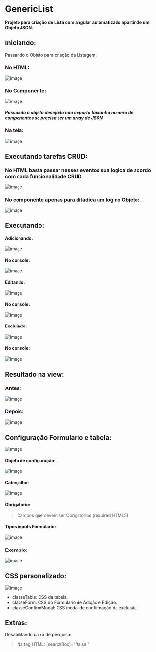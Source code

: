 # GenericList

**Projeto para criação de Lista com angular automatizado apartir de um Objeto JSON.**

## Iniciando:

Passando o Objeto para criação da Listagem:
### No HTML:
![image](https://user-images.githubusercontent.com/71721377/95107337-28c80380-0710-11eb-962c-22a4cd8e5024.png)

### No Componente:
![image](https://user-images.githubusercontent.com/71721377/95107713-aab82c80-0710-11eb-98c0-d77686def608.png)
##### Passando o objeto desejado não importa tamanho numero de componentes so precisa ser um array de JSON

### Na tela:
![image](https://user-images.githubusercontent.com/71721377/95107989-05ea1f00-0711-11eb-9ff6-96372c759dc9.png)

## Executando tarefas CRUD:
### No HTML basta passar nesses eventos sua logica de acordo com cada funcionalidade CRUD
![image](https://user-images.githubusercontent.com/71721377/95108353-932d7380-0711-11eb-861f-47d4e9ffb39c.png)

### No componente apenas para ditadica um log no Objeto:
![image](https://user-images.githubusercontent.com/71721377/95109176-9d9c3d00-0712-11eb-8cff-684e69d42d32.png)

## Executando:
#### Adicionando:
![image](https://user-images.githubusercontent.com/71721377/95109573-24e9b080-0713-11eb-8f65-4882be32038c.png)
#### No console:
![image](https://user-images.githubusercontent.com/71721377/95109752-68dcb580-0713-11eb-8035-28e96f5ff4d9.png)
#### Editando:
![image](https://user-images.githubusercontent.com/71721377/95109957-b0fbd800-0713-11eb-86f4-db06f53efc9c.png)
#### No console:
![image](https://user-images.githubusercontent.com/71721377/95110018-c96bf280-0713-11eb-8022-8208003399d8.png)
#### Excluindo:
![image](https://user-images.githubusercontent.com/71721377/95110168-01733580-0714-11eb-9301-b44fa064b2ea.png)
#### No console:
![image](https://user-images.githubusercontent.com/71721377/95110233-18b22300-0714-11eb-9e02-1a02ae679cae.png)

## Resultado na view:
### Antes:
![image](https://user-images.githubusercontent.com/71721377/95110369-47c89480-0714-11eb-8afe-07bdabdb4486.png)
### Depois:
![image](https://user-images.githubusercontent.com/71721377/95110471-70e92500-0714-11eb-8a72-8282fdb98874.png)
## Configuração Formulario e tabela:
![image](https://user-images.githubusercontent.com/71721377/95111835-75aed880-0716-11eb-80bb-f90d9a348ce8.png)
#### Objeto de configuração:
![image](https://user-images.githubusercontent.com/71721377/95112162-fd94e280-0716-11eb-8fd4-a9be5bd06039.png)
#### Cabeçalho:
![image](https://user-images.githubusercontent.com/71721377/95113771-54032080-0719-11eb-84a5-f65d29cfbbf9.png)
#### Obrigatorio:
> Campos que devem ser Obrigatorios (required HTML5)
#### Tipos inputs Formulario:
![image](https://user-images.githubusercontent.com/71721377/95114618-9bd67780-071a-11eb-97ea-f0094b315075.png)
### Exemplo:
![image](https://user-images.githubusercontent.com/71721377/95115066-4484d700-071b-11eb-97e4-be6121b6cff3.png)
## CSS personalizado:
![image](https://user-images.githubusercontent.com/71721377/95111097-61b6a700-0715-11eb-9702-a7f17238b7fa.png)

- classeTable: CSS da tabela.
- classeForm: CSS do Formulario de Adição e Edição.
- classeConfirmModal: CSS modal de confirmação de exclusão.
## Extras:
Desabilitando caixa de pesquisa:
> Na tag HTML: [searchBox]="'false'"
